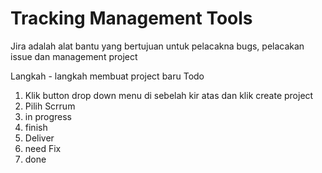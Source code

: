<h1> Tracking Management Tools  </h1>

Jira adalah alat bantu yang bertujuan untuk pelacakna bugs, pelacakan issue dan management project

Langkah - langkah membuat project baru
Todo

1. Klik button drop down menu di sebelah kir atas dan klik create project
2. Pilih Scrrum 
3. in progress
4. finish
5. Deliver
6. need Fix
7. done



